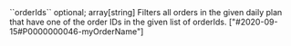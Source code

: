 <tr>
	
<td>``orderIds``</td>
	
<td>optional; array[string]</td>
	
<td>Filters all orders in the given daily plan that have one of the order IDs in the given list of orderIds. </td>
	
<td>["#2020-09-15#P0000000046-myOrderName"]</td>
	
<td></td>
	
</tr>
